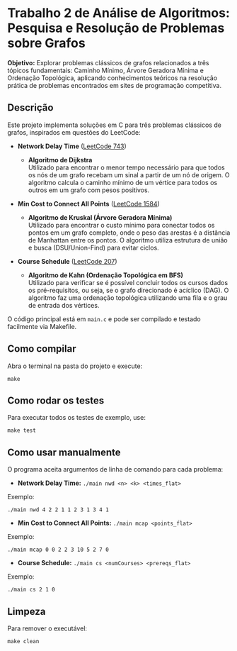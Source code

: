 # Trabalho 2 de Análise de Algoritmos: Pesquisa e Resolução de Problemas sobre Grafos

**Objetivo:** Explorar problemas clássicos de grafos relacionados a três tópicos fundamentais: Caminho Mínimo, Árvore Geradora Mínima e Ordenação Topológica, aplicando conhecimentos teóricos na resolução prática de problemas encontrados em sites de programação competitiva.

## Descrição

Este projeto implementa soluções em C para três problemas clássicos de grafos, inspirados em questões do LeetCode:

- **Network Delay Time** ([LeetCode 743](https://leetcode.com/problems/network-delay-time/description/))
    - **Algoritmo de Dijkstra**  
        Utilizado para encontrar o menor tempo necessário para que todos os nós de um grafo recebam um sinal a partir de um nó de origem. O algoritmo calcula o caminho mínimo de um vértice para todos os outros em um grafo com pesos positivos.
    
- **Min Cost to Connect All Points** ([LeetCode 1584](https://leetcode.com/problems/min-cost-to-connect-all-points/description/))
    - **Algoritmo de Kruskal (Árvore Geradora Mínima)**  
        Utilizado para encontrar o custo mínimo para conectar todos os pontos em um grafo completo, onde o peso das arestas é a distância de Manhattan entre os pontos. O algoritmo utiliza estrutura de união e busca (DSU/Union-Find) para evitar ciclos.

- **Course Schedule** ([LeetCode 207](https://leetcode.com/problems/course-schedule/description/))
    - **Algoritmo de Kahn (Ordenação Topológica em BFS)**  
        Utilizado para verificar se é possível concluir todos os cursos dados os pré-requisitos, ou seja, se o grafo direcionado é acíclico (DAG). O algoritmo faz uma ordenação topológica utilizando uma fila e o grau de entrada dos vértices.

O código principal está em `main.c` e pode ser compilado e testado facilmente via Makefile.

## Como compilar

Abra o terminal na pasta do projeto e execute:

```
make
```

## Como rodar os testes

Para executar todos os testes de exemplo, use:

```
make test
```

## Como usar manualmente

O programa aceita argumentos de linha de comando para cada problema:

- **Network Delay Time:** `./main nwd <n> <k> <times_flat>`

Exemplo:
```
./main nwd 4 2 2 1 1 2 3 1 3 4 1
```

- **Min Cost to Connect All Points:** `./main mcap <points_flat>`

Exemplo:
```
./main mcap 0 0 2 2 3 10 5 2 7 0
```

- **Course Schedule:** `./main cs <numCourses> <prereqs_flat>`

Exemplo:
```
./main cs 2 1 0
```

## Limpeza

Para remover o executável:

```
make clean
```